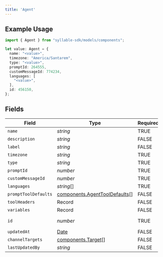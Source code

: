 ```yaml
---
title: 'Agent'
---
```


## Example Usage

```typescript
import { Agent } from "syllable-sdk/models/components";

let value: Agent = {
  name: "<value>",
  timezone: "America/Santarem",
  type: "<value>",
  promptId: 264555,
  customMessageId: 774234,
  languages: [
    "<value>",
  ],
  id: 456150,
};
```

## Fields

| Field                                                                                         | Type                                                                                          | Required                                                                                      | Description                                                                                   |
| --------------------------------------------------------------------------------------------- | --------------------------------------------------------------------------------------------- | --------------------------------------------------------------------------------------------- | --------------------------------------------------------------------------------------------- |
| `name`                                                                                        | *string*                                                                                      | TRUE                                                                            | N/A                                                                                           |
| `description`                                                                                 | *string*                                                                                      | FALSE                                                                            | N/A                                                                                           |
| `label`                                                                                       | *string*                                                                                      | FALSE                                                                            | N/A                                                                                           |
| `timezone`                                                                                    | *string*                                                                                      | TRUE                                                                            | N/A                                                                                           |
| `type`                                                                                        | *string*                                                                                      | TRUE                                                                            | N/A                                                                                           |
| `promptId`                                                                                    | *number*                                                                                      | TRUE                                                                            | N/A                                                                                           |
| `customMessageId`                                                                             | *number*                                                                                      | TRUE                                                                            | N/A                                                                                           |
| `languages`                                                                                   | *string*[]                                                                                    | TRUE                                                                            | N/A                                                                                           |
| `promptToolDefaults`                                                                          | [components.AgentToolDefaults](/sdk-docs/models/components/agenttooldefaults)[]                | FALSE                                                                            | N/A                                                                                           |
| `toolHeaders`                                                                                 | Record                                                                     | FALSE                                                                            | N/A                                                                                           |
| `variables`                                                                                   | Record                                                                     | FALSE                                                                            | N/A                                                                                           |
| `id`                                                                                          | *number*                                                                                      | TRUE                                                                            | The Agent ID                                                                                  |
| `updatedAt`                                                                                   | [Date](https://developer.mozilla.org/en-US/docs/Web/JavaScript/Reference/Global_Objects/Date) | FALSE                                                                            | N/A                                                                                           |
| `channelTargets`                                                                              | [components.Target](/sdk-docs/models/components/target)[]                                      | FALSE                                                                            | N/A                                                                                           |
| `lastUpdatedBy`                                                                               | *string*                                                                                      | FALSE                                                                            | N/A                                                                                           |